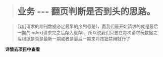 > # 业务 --- 翻页判断是否到头的思路。

> 我们请求的期刊数据必定最早的序列号是1，而我们最开始请求的就是最后一期的index(请求完之后存入缓存)，所以说我们只要在每次请求玩数据之后根据是否是最新一期或者是最后一期来将按钮禁用就行了

**详情去项目中查看**

